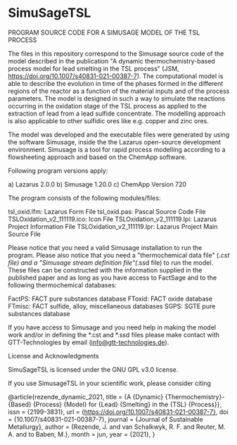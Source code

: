 # SimuSageTSL
PROGRAM SOURCE CODE FOR A SIMUSAGE MODEL OF THE TSL PROCESS

The files in this repository correspond to the Simusage source code of the model described in the
publication "A dynamic thermochemistry-based process model for lead smelting in the TSL process"
(JSM, https://doi.org/10.1007/s40831-021-00387-7). The computational model is able to describe the evolution in time of the phases formed
in the different regions of the reactor as a function of the material inputs and of the process parameters.
The model is designed in such a way to simulate the reactions occurring in the oxidation stage of the TSL
process as applied to the extraction of lead from a lead sulfide concentrate. The modelling approach is also
applicable to other sulfidic ores like e.g. copper and zinc ores.

The model was developed and the executable files were generated by using the software Simusage, inside the 
the Lazarus open-source development environment. Simusage is a tool for rapid process modelling according 
to a flowsheeting approach and based on the ChemApp software.

Following program versions apply:

a) Lazarus 2.0.0
b) Simusage 1.20.0
c) ChemApp Version 720

The program consists of the following modules/files:

tsl_oxid.lfm: Lazarus Form File
tsl_oxid.pas: Pascal Source Code File
TSLOxidation_v2_111119.ico: Icon File
TSLOxidation_v2_111119.lpi: Lazarus Project Information File
TSLOxidation_v2_111119.lpr: Lazarus Project Main Source File

Please notice that you need a valid Simusage installation to run the program. Please also notice that
you need a "thermochemical data file" (*.cst file) and a "Simusage stream definition file"(*.ssd file) to run 
the model. These files can be constructed with the information supplied in the published paper and as long as 
you have access to FactSage and to the following thermochemical databases:

FactPS: FACT pure substances database
FToxid: FACT oxide database
FTmisc: FACT sulfide, alloy, miscellaneous databases
SGPS: SGTE pure substances database

If you have access to Simusage and you need help in making the model work and/or in defining the *.cst 
and *.ssd files please make contact with GTT-Technologies by email (info@gtt-technologies.de).

License and Acknowledgments

SimuSageTSL is licensed under the GNU GPL v3.0 license.

If you use SimusageTSL in your scientific work, please consider citing

@article{rezende_dynamic_2021,
	title = {A {Dynamic} {Thermochemistry}-{Based} {Process} {Model} for {Lead} {Smelting} in the {TSL} {Process}},
	issn = {2199-3831},
	url = {https://doi.org/10.1007/s40831-021-00387-7},
	doi = {10.1007/s40831-021-00387-7},
	journal = {Journal of Sustainable Metallurgy},
	author = {Rezende, J. and van Schalkwyk, R. F. and Reuter, M. A. and to Baben, M.},
	month = jun,
	year = {2021},
}
